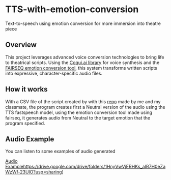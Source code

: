 # TTS-with-emotion-conversion
Text-to-speech using emotion conversion for more immersion into theatre piece

## Overview
This project leverages advanced voice conversion technologies to bring life to theatrical scripts. Using the [Coqui.ai library](https://github.com/coqui-ai/TTS) for voice synthesis and the [FAIRSEQ emotion conversion tool](https://github.com/facebookresearch/fairseq/tree/main/examples/emotion_conversion), this system transforms written scripts into expressive, character-specific audio files.

## How it works
With a CSV file of the script created by with this [repo](https://github.com/hugodmn/Theatre_Script_Processing/tree/main) made by me and my classmate, the program creates first a Neutral version of the audio using the TTS fastspeech model, using the emotion conversion tool made using fairseq, it generates audio from Neutral to the target emotion that the program specified.

## Audio Example
You can listen to some examples of audio generated

[Audio Example](https://drive.google.com/drive/folders/1HnyVwVjERHKs_aIR7H0eZaWzWf-23UlO?usp=sharing)https://drive.google.com/drive/folders/1HnyVwVjERHKs_aIR7H0eZaWzWf-23UlO?usp=sharing)
